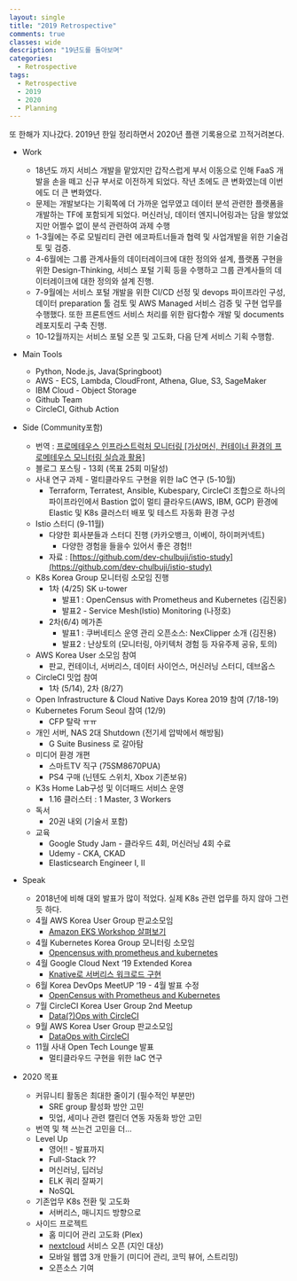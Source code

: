 ```yaml
---
layout: single
title: "2019 Retrospective"
comments: true
classes: wide
description: "19년도를 돌아보며"
categories:
  - Retrospective
tags:
  - Retrospective
  - 2019
  - 2020
  - Planning
---
```


또 한해가 지나갔다. 2019년 한일 정리하면서 2020년 플랜 기록용으로 끄적거려본다.

- Work
    - 18년도 까지 서비스 개발을 맡았지만 갑작스럽게 부서 이동으로 인해 FaaS 개발을 손을 떼고 신규 부서로 이전하게 되었다. 작년 초에도 큰 변화였는데 이번에도 더 큰 변화였다.
    - 문제는 개발보다는 기획쪽에 더 가까운 업무였고 데이터 분석 관련한 플랫폼을 개발하는 TF에 포함되게 되었다. 머신러닝, 데이터 엔지니어링과는 담을 쌓았었지만 어쩔수 없이 분석 관련하여 과제 수행
    - 1-3월에는 주로 모빌리티 관련 에코파트너들과 협력 및 사업개발을 위한 기술검토 및 검증.
    - 4-6월에는 그룹 관계사들의 데이터레이크에 대한 정의와 설계, 플랫폼 구현을 위한 Design-Thinking, 서비스 포털 기획 등을 수행하고 그룹 관계사들의 데이터레이크에 대한 정의와 설계 진행.
    - 7-9월에는 서비스 포털 개발을 위한 CI/CD 선정 및 devops 파이프라인 구성, 데이터 preparation 툴 검토 및 AWS Managed 서비스 검증 및 구현 업무를 수행했다. 또한 프론트엔드 서비스 처리를 위한 람다함수 개발 및 documents 레포지토리 구축 진행.
    - 10-12월까지는 서비스 포털 오픈 및 고도화, 다음 단계 서비스 기획 수행함.

- Main Tools
    - Python, Node.js, Java(Springboot)
    - AWS - ECS, Lambda, CloudFront, Athena, Glue, S3, SageMaker
    - IBM Cloud - Object Storage
    - Github Team
    - CircleCI, Github Action

- Side (Community포함)
    - 번역 : [프로메테우스 인프라스트럭처 모니터링 [가상머신, 컨테이너 환경의 프로메테우스 모니터링 실습과 활용]](http://acornpub.co.kr/book/monitoring-prometheus)
    - 블로그 포스팅 - 13회 (목표 25회 미달성)
    - 사내 연구 과제 - 멀티클라우드 구현을 위한 IaC 연구 (5-10월)
        - Terraform, Terratest, Ansible, Kubespary, CircleCI 조합으로 하나의 파이프라인에서 Bastion 없이 멀티 클라우드(AWS, IBM, GCP) 환경에 Elastic 및 K8s 클러스터 배포 및 테스트 자동화 환경 구성
    - Istio 스터디 (9-11월)
        - 다양한 회사분들과 스터디 진행 (카카오뱅크, 이베이, 하이퍼커넥트)
            - 다양한 경험을 들을수 있어서 좋은 경험!!
        - 자료 : [https://github.com/dev-chulbuji/istio-study](https://github.com/dev-chulbuji/istio-study)
    - K8s Korea Group 모니터링 소모임 진행
        - 1차 (4/25) SK u-tower
            - 발표1 : OpenCensus with Prometheus and Kubernetes (김진웅)
            - 발표2 - Service Mesh(Istio) Monitoring (나정호)
        - 2차(6/4) 메가존
            - 발표1 : 쿠버네티스 운영 관리 오픈소스: NexClipper 소개 (김진용)
            - 발표2 : 난상토의 (모니터링, 아키텍처 경험 등 자유주제 공유, 토의)
    - AWS Korea User 소모임 참여
        - 판교, 컨테이너, 서버리스, 데이터 사이언스, 머신러닝 스터디, 데브옵스
    - CircleCI 밋업 참여
        - 1차 (5/14), 2차 (8/27)
    - Open Infrastructure & Cloud Native Days Korea 2019 참여 (7/18-19)
    - Kubernetes Forum Seoul 참여 (12/9)
        - CFP 탈락 ㅠㅠ
    - 개인 서버, NAS 2대 Shutdown (전기세 압박에서 해방됨)
        - G Suite Business 로 갈아탐
    - 미디어 환경 개편
        - 스마트TV 직구 (75SM8670PUA)
        - PS4 구매 (닌텐도 스위치, Xbox 기존보유)
    - K3s Home Lab구성 및 이더패드 서비스 운영
        - 1.16 클러스터 : 1 Master, 3 Workers
    - 독서
        - 20권 내외 (기술서 포함)
    - 교육
        - Google Study Jam - 클라우드 4회, 머신러닝 4회 수료
        - Udemy - CKA, CKAD
        - Elasticsearch Engineer I, II

- Speak
    - 2018년에 비해 대외 발표가 많이 적었다. 실제 K8s 관련 업무를 하지 않아 그런 듯 하다.
    - 4월 AWS Korea User Group 판교소모임
        - [Amazon EKS Workshop 살펴보기](https://www.slideshare.net/JinwoongKim8/eks-workshop-140043415)
    - 4월 Kubernetes Korea Group 모니터링 소모임
        - [Opencensus with prometheus and kubernetes](https://www.slideshare.net/JinwoongKim8/open-census-with-prometheus-and-kubernetes)
    - 4월 Google Cloud Next ‘19 Extended Korea
        - [Knative로 서버리스 워크로드 구현](https://www.slideshare.net/JinwoongKim8/knative)
    - 6월 Korea DevOps MeetUP ‘19 - 4월 발표 수정
        - [OpenCensus with Prometheus and Kubernetes](https://www.slideshare.net/JinwoongKim8/opencensus-with-prometheus-and-kubernetes)
    - 7월 CircleCI Korea User Group 2nd Meetup
        - [Data(?)Ops with CircleCI](https://www.slideshare.net/JinwoongKim8/dataops-with-circleci)
    - 9월 AWS Korea User Group 판교소모임
        - [DataOps with CircleCI](https://www.slideshare.net/JinwoongKim8/dataops-with-circleci)
    - 11월 사내 Open Tech Lounge 발표
        - 멀티클라우드 구현을 위한 IaC 연구

- 2020 목표
    - 커뮤니티 활동은 최대한 줄이기 (필수적인 부분만)
        - SRE group 활성화 방안 고민
        - 밋업, 세미나 관련 캘린더 연동 자동화 방안 고민
    - 번역 및 책 쓰는건 고민을 더...
    - Level Up
        - 영어!! - 발표까지
        - Full-Stack ??
        - 머신러닝, 딥러닝
        - ELK 쿼리 잘짜기
        - NoSQL
    - 기존업무 K8s 전환 및 고도화
        - 서버리스, 매니지드 방향으로
    - 사이드 프로젝트
        - 홈 미디어 관리 고도화 (Plex)
        - [nextcloud](https://nextcloud.com/) 서비스 오픈 (지인 대상)
        - 모바일 웹앱 3개 만들기 (미디어 관리, 코믹 뷰어, 스트리밍)
        - 오픈소스 기여